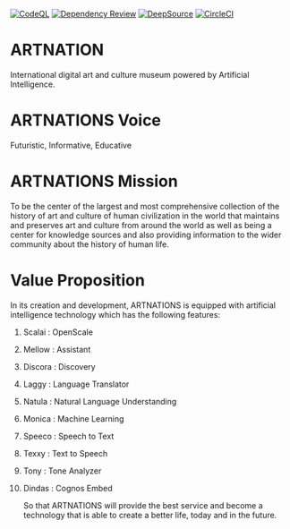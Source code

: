 [![CodeQL](https://github.com/KOSASIH/ARTNATIONS/actions/workflows/codeql-analysis.yml/badge.svg)](https://github.com/KOSASIH/ARTNATIONS/actions/workflows/codeql-analysis.yml)
[![Dependency Review](https://github.com/KOSASIH/ARTNATIONS/actions/workflows/dependency-review.yml/badge.svg)](https://github.com/KOSASIH/ARTNATIONS/actions/workflows/dependency-review.yml)
[![DeepSource](https://deepsource.io/gh/KOSASIH/ARTNATIONS.svg/?label=active+issues&show_trend=true&token=D4ud501cPaDMOAuumZmJIWRS)](https://deepsource.io/gh/KOSASIH/ARTNATIONS/?ref=repository-badge)
[![CircleCI](https://circleci.com/gh/KOSASIH/ARTNATIONS/tree/main.svg?style=svg)](https://circleci.com/gh/KOSASIH/ARTNATIONS/tree/main)

# ARTNATION

International digital art and culture museum powered by Artificial Intelligence.

# ARTNATIONS Voice

Futuristic, Informative, Educative

# ARTNATIONS Mission

To be the center of the largest and most comprehensive collection of the history of art and culture of human civilization in the world that maintains and preserves art and culture from around the world as well as being a center for knowledge sources and also providing information to the wider community about the history of human life.

# Value Proposition

In its creation and development, ARTNATIONS is equipped with artificial intelligence technology which has the following features:

1. Scalai :
   OpenScale
2. Mellow :
   Assistant
3. Discora :
   Discovery
4. Laggy :
   Language Translator
5. Natula :
   Natural Language Understanding
6. Monica :
   Machine Learning
7. Speeco :
   Speech to Text
8. Texxy :
   Text to Speech
9. Tony :
   Tone Analyzer
10. Dindas :
    Cognos Embed

    So that ARTNATIONS will provide the best service and become a technology that is able to create a better life, today and in the future.
